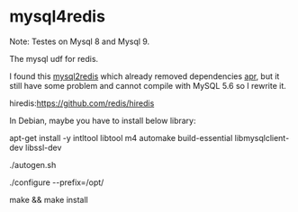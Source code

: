 # mysql4redis

Note: Testes on Mysql 8 and Mysql 9.

The mysql udf for redis.

I found this [mysql2redis](https://github.com/wurei/mysql4redis.git/) which already removed dependencies [apr](http://apr.apache.org/download.cgi), but it still have some problem and cannot compile with MySQL 5.6 so I rewrite it.

hiredis:https://github.com/redis/hiredis

In Debian, maybe you have to install below library:

apt-get install -y intltool libtool m4 automake build-essential libmysqlclient-dev libssl-dev


./autogen.sh

./configure --prefix=/opt/

make && make install

